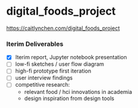 # digital_foods_project

https://caitlynchen.com/digital_foods_project

### Iterim Deliverables

- [X] Iterim report, Jupyter notebook presentation
- [ ] low-fi sketches / user flow diagram
- [ ] high-fi prototype first iteration
- [ ] user interview findings
- [ ] competitive research:
    - relevant food / hci innovations in academia
    - design inspiration from design tools
